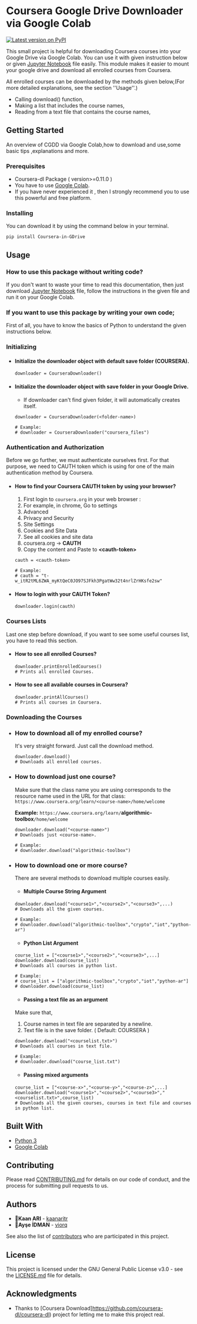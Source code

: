 
# Coursera Google Drive Downloader via Google Colab
[![Latest version on PyPI](https://img.shields.io/pypi/v/coursera-dl.svg)](https://pypi.python.org/pypi/coursera-dl)

This small project is helpful for downloading Coursera courses into your Google Drive via Google Colab. You can use it with given instruction below or given [Jupyter Notebook](EasyDownloader.ipynb) file easily.
This module makes it easier to mount your google drive and download all enrolled courses from Coursera. 

All enrolled courses can be downloaded by the methods given below,(For more detailed explanations, see the section ''Usage''.)
* Calling download() function,
* Making a list that includes the course names,
* Reading from a text file that contains the course names,

## Getting Started
An overview of CGDD via Google Colab,how to download and use,some basic tips ,explanations and more.

### Prerequisites
- Coursera-dl Package ( version>=0.11.0 )
- You have to use [Google Colab](https://colab.research.google.com/). 
- If you have never experienced it , then I strongly recommend you to use this powerful and free platform.


### Installing

You can download it by using the command below in your terminal.

```
pip install Coursera-in-GDrive
```


## Usage

### How to use this package without writing code?

If you don't want to waste your time to read this documentation, then just download [Jupyter Notebook](EasyDownloader.ipynb) file, follow the instructions in the given file and run it on your Google Colab.

### If you want to use this package by writing your own code;

First of all, you have to know the basics of Python to understand the given instructions below.

### Initializing

- #### Initialize the downloader object with default save folder (COURSERA).
	```
	downloader = CourseraDownloader() 
	```
- #### Initialize the downloader object with save folder <folder-name> in your Google Drive.
  - If downloader can't find given folder, it will automatically creates itself.

  ```
  downloader = CourseraDownloader(<folder-name>)

  # Example:
  # downloader = CourseraDownloader("coursera_files")
  ```

### Authentication and Authorization

Before we go further, we must authenticate ourselves first. For that purpose, we need to CAUTH token which is using for one of the main authentication method by Coursera.

- #### How to find your Coursera CAUTH token by using your browser?
	1. First login to `coursera.org` in your web browser :  
	1. For example, in chrome, Go to settings
	1. Advanced
	1. Privacy and Security
	1. Site Settings
	1. Cookies and Site Data
	1. See all cookies and site data
	1. coursera.org -> **CAUTH**
	1. Copy the content and Paste to **\<cauth-token>**
	

	```
	cauth = <cauth-token>

	# Example:
	# cauth = "t-w_itR2tML6ZWA_myKtQeC0JO97SJFkh3PgatWw32t4nrlZrHKsfe2sw"
	```
- #### How to login with your CAUTH Token?

	```
	downloader.login(cauth)
	```
### Courses Lists
Last one step before download, if you want to see some useful courses list, you have to read this section.

- #### How to see all enrolled Courses?

	```
	downloader.printEnrolledCourses() 
	# Prints all enrolled Courses.
	```
- #### How to see all available courses in Coursera?

	```
	downloader.printAllCourses() 
	# Prints all courses in Coursera.
	```

### Downloading the Courses

- ### How to download all of my enrolled course?
	It's very straight forward. Just call the download method.
	```
	downloader.download()
	# Downloads all enrolled courses.
	```
- ### How to download just one course?
	Make sure that the class name you are using corresponds to the resource name used in the URL for that class:
	 `https://www.coursera.org/learn/<course-name>/home/welcome`
	 
	**Example:**
	`https://www.coursera.org/learn/`**algorithmic-toolbox**`/home/welcome`

	```
	downloader.download("<course-name>") 
	# Downloads just <course-name>.

	# Example:
	# downloader.download("algorithmic-toolbox")
	```
- ### How to download one or more course?
	There are several methods to download multiple courses easily.
	- #### Multiple Course String Argument
	```
	downloader.download("<course1>","<course2>","<course3>",...) 
	# Downloads all the given courses.

	# Example:
	# downloader.download("algorithmic-toolbox","crypto","iot","python-ar")
	```
	- #### Python List Argument
	```
	course_list = ["<course1>","<course2>","<course3>",...]
	downloader.download(course_list) 
	# Downloads all courses in python list.

	# Example:
	# course_list = ["algorithmic-toolbox","crypto","iot","python-ar"]
	# downloader.download(course_list)
	```
	- #### Passing a text file as an argument
	Make sure that,
	1. Course names in text file are separated by a newline.
	2. Text file is in the save folder. ( Default: COURSERA )
	```
	downloader.download("<courselist.txt>") 
	# Downloads all courses in text file.

	# Example:
	# downloader.download("course_list.txt")
	```

	- #### Passing mixed arguments
	```
	course_list = ["<course-x>","<course-y>","<course-z>",...]
	downloader.download("<course1>","<course2>","<course3>","<courselist.txt>",course_list) 
	# Downloads all the given courses, courses in text file and courses in python list.
	```




## Built With

* [Python 3](https://www.python.org/) 
* [Google Colab](https://colab.research.google.com/) 

## Contributing

Please read [CONTRIBUTING.md](CONTRIBUTING.md) for details on our code of conduct, and the process for submitting pull requests to us.

## Authors

* 👤**Kaan ARI**  - [kaanaritr](https://github.com/kaanaritr)
 * 👤**Ayşe İDMAN**  - [viorq](https://github.com/viorq)


See also the list of [contributors](./contributors) who are participated in this project.

## License

This project is licensed under the GNU General Public License v3.0 - see the [LICENSE.md](LICENSE.md) file for details.

## Acknowledgments

* Thanks to [Coursera Download]https://github.com/coursera-dl/coursera-dl) project for letting me to make this project real.
